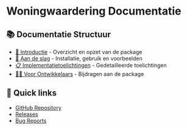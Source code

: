 # Woningwaardering Documentatie

## 📚 Documentatie Structuur

- [📖 Introductie](introductie/index.md) - Overzicht en opzet van de package
- [🚀 Aan de slag](aan-de-slag/index.md) - Installatie, gebruik en voorbeelden
- [📋 Implementatietoelichtingen](implementatietoelichtingen/index.md) - Gedetailleerde toelichtingen
- [👩‍💻 Voor Ontwikkelaars](voor-ontwikkelaars/index.md) - Bijdragen aan de package

## 🔗 Quick links

- [GitHub Repository](https://github.com/woonstadrotterdam/woningwaardering)
- [Releases](https://github.com/woonstadrotterdam/woningwaardering/releases)
- [Bug Reports](https://github.com/woonstadrotterdam/woningwaardering/issues)
